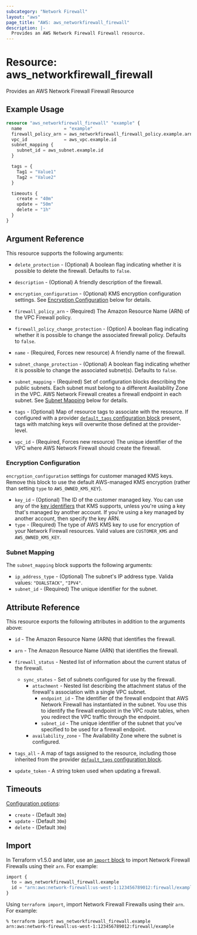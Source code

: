 ```yaml
---
subcategory: "Network Firewall"
layout: "aws"
page_title: "AWS: aws_networkfirewall_firewall"
description: |-
  Provides an AWS Network Firewall Firewall resource.
---
```


# Resource: aws_networkfirewall_firewall

Provides an AWS Network Firewall Firewall Resource

## Example Usage

```terraform
resource "aws_networkfirewall_firewall" "example" {
  name                = "example"
  firewall_policy_arn = aws_networkfirewall_firewall_policy.example.arn
  vpc_id              = aws_vpc.example.id
  subnet_mapping {
    subnet_id = aws_subnet.example.id
  }

  tags = {
    Tag1 = "Value1"
    Tag2 = "Value2"
  }

  timeouts {
    create = "40m"
    update = "50m"
    delete = "1h"
  }
}
```

## Argument Reference

This resource supports the following arguments:

* `delete_protection` - (Optional) A boolean flag indicating whether it is possible to delete the firewall. Defaults to `false`.

* `description` - (Optional) A friendly description of the firewall.

* `encryption_configuration` - (Optional) KMS encryption configuration settings. See [Encryption Configuration](#encryption-configuration) below for details.

* `firewall_policy_arn` - (Required) The Amazon Resource Name (ARN) of the VPC Firewall policy.

* `firewall_policy_change_protection` - (Option) A boolean flag indicating whether it is possible to change the associated firewall policy. Defaults to `false`.

* `name` - (Required, Forces new resource) A friendly name of the firewall.

* `subnet_change_protection` - (Optional) A boolean flag indicating whether it is possible to change the associated subnet(s). Defaults to `false`.

* `subnet_mapping` - (Required) Set of configuration blocks describing the public subnets. Each subnet must belong to a different Availability Zone in the VPC. AWS Network Firewall creates a firewall endpoint in each subnet. See [Subnet Mapping](#subnet-mapping) below for details.

* `tags` - (Optional) Map of resource tags to associate with the resource. If configured with a provider [`default_tags` configuration block](https://registry.terraform.io/providers/hashicorp/aws/latest/docs#default_tags-configuration-block) present, tags with matching keys will overwrite those defined at the provider-level.

* `vpc_id` - (Required, Forces new resource) The unique identifier of the VPC where AWS Network Firewall should create the firewall.

### Encryption Configuration

`encryption_configuration` settings for customer managed KMS keys. Remove this block to use the default AWS-managed KMS encryption (rather than setting `type` to `AWS_OWNED_KMS_KEY`).

* `key_id` - (Optional) The ID of the customer managed key. You can use any of the [key identifiers](https://docs.aws.amazon.com/kms/latest/developerguide/concepts.html#key-id) that KMS supports, unless you're using a key that's managed by another account. If you're using a key managed by another account, then specify the key ARN.
* `type` - (Required) The type of AWS KMS key to use for encryption of your Network Firewall resources. Valid values are `CUSTOMER_KMS` and `AWS_OWNED_KMS_KEY`.

### Subnet Mapping

The `subnet_mapping` block supports the following arguments:

* `ip_address_type` - (Optional) The subnet's IP address type. Valida values: `"DUALSTACK"`, `"IPV4"`.
* `subnet_id` - (Required) The unique identifier for the subnet.

## Attribute Reference

This resource exports the following attributes in addition to the arguments above:

* `id` - The Amazon Resource Name (ARN) that identifies the firewall.

* `arn` - The Amazon Resource Name (ARN) that identifies the firewall.

* `firewall_status` - Nested list of information about the current status of the firewall.
    * `sync_states` - Set of subnets configured for use by the firewall.
        * `attachment` - Nested list describing the attachment status of the firewall's association with a single VPC subnet.
            * `endpoint_id` - The identifier of the firewall endpoint that AWS Network Firewall has instantiated in the subnet. You use this to identify the firewall endpoint in the VPC route tables, when you redirect the VPC traffic through the endpoint.
            * `subnet_id` - The unique identifier of the subnet that you've specified to be used for a firewall endpoint.
        * `availability_zone` - The Availability Zone where the subnet is configured.

* `tags_all` - A map of tags assigned to the resource, including those inherited from the provider [`default_tags` configuration block](https://registry.terraform.io/providers/hashicorp/aws/latest/docs#default_tags-configuration-block).

* `update_token` - A string token used when updating a firewall.

## Timeouts

[Configuration options](https://developer.hashicorp.com/terraform/language/resources/syntax#operation-timeouts):

- `create` - (Default `30m`)
- `update` - (Default `30m`)
- `delete` - (Default `30m`)

## Import

In Terraform v1.5.0 and later, use an [`import` block](https://developer.hashicorp.com/terraform/language/import) to import Network Firewall Firewalls using their `arn`. For example:

```terraform
import {
  to = aws_networkfirewall_firewall.example
  id = "arn:aws:network-firewall:us-west-1:123456789012:firewall/example"
}
```

Using `terraform import`, import Network Firewall Firewalls using their `arn`. For example:

```console
% terraform import aws_networkfirewall_firewall.example arn:aws:network-firewall:us-west-1:123456789012:firewall/example
```
